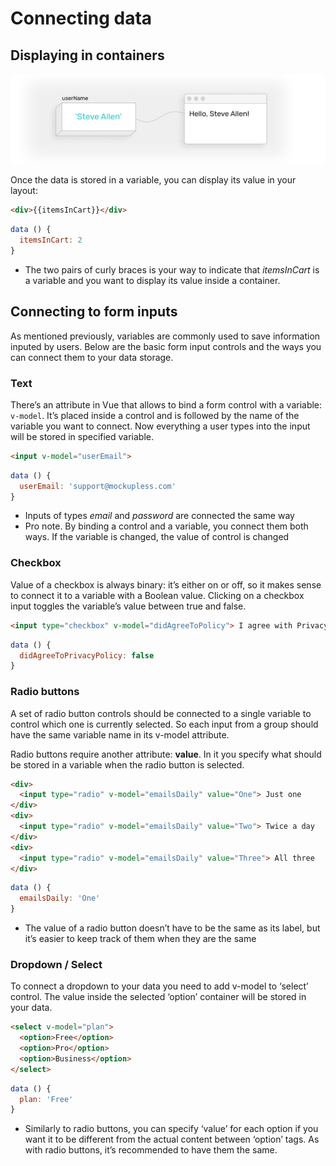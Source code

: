 # Connecting data

## Displaying in containers

![illustration of data connection](./images/data-connecting.png)

Once the data is stored in a variable, you can display its value in your layout:

<!-- todo: add screenshot of the UI to connect with the result  -->
```html
<div>{{itemsInCart}}</div>
```
```js
data () {
  itemsInCart: 2
}
```
- The two pairs of curly braces is your way to indicate that *itemsInCart* is a variable and you want to display its value inside a container.

## Connecting to form inputs

As mentioned previously, variables are commonly used to save information inputed by users. Below are the basic form input controls and the ways you can connect them to your data storage. 

### Text

There’s an attribute in Vue that allows to bind a form control with a variable: `v-model`. It’s placed inside a control and is followed by the name of the variable you want to connect. Now everything a user types into the input will be stored in specified variable. 

```html
<input v-model="userEmail"> 
```
```js
data () {
  userEmail: 'support@mockupless.com'
}
```
- Inputs of types *email* and *password* are connected the same way
- Pro note. By binding a control and a variable, you connect them both ways. If the variable is changed, the value of control is changed


### Checkbox

Value of a checkbox is always binary: it’s either on or off, so it makes sense to connect it to a variable with a Boolean value. Clicking on a checkbox input toggles the variable’s value between true and false.

<!-- todo: add screenshot of the UI to connect with the result  -->
```html
<input type="checkbox" v-model="didAgreeToPolicy"> I agree with Privacy Policy
```
```js
data () {
  didAgreeToPrivacyPolicy: false
}
```

### Radio buttons

A set of radio button controls should be connected to a single variable to control which one is currently selected. So each input from a group should have the same variable name in its v-model attribute.

Radio buttons require another attribute: **value**. In it you specify what should be stored in a variable when the radio button is selected. 

<!-- todo: add screenshot of the UI to connect with the result  -->
```html
<div>
  <input type="radio" v-model="emailsDaily" value="One"> Just one
</div>
<div>
  <input type="radio" v-model="emailsDaily" value="Two"> Twice a day
</div>
<div>
  <input type="radio" v-model="emailsDaily" value="Three"> All three
</div>
```
```js
data () {
  emailsDaily: 'One'
}
```
- The value of a radio button doesn’t have to be the same as its label, but it’s easier to keep track of them when they are the same

### Dropdown / Select

To connect a dropdown to your data you need to add v-model to ‘select’ control. The value inside the selected ‘option’ container will be stored in your data.

<!-- todo: add screenshot of the UI to connect with the result  -->
```html
<select v-model="plan">
  <option>Free</option>
  <option>Pro</option>
  <option>Business</option>
</select>
```
```js
data () {
  plan: 'Free'
}
```

- Similarly to radio buttons, you can specify ‘value’ for each option if you want it to be different from the actual content between ‘option’ tags. As with radio buttons, it’s recommended to have them the same. 
